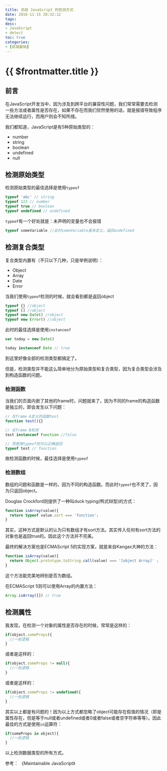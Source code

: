 ```yaml
---
title: 总结 JavaScript 的检测方式
date: 2016-11-15 20:32:12
tags:
desc:
- JavaScript
- detect
toc: true
categories:
- [前端基础]
---
```


# {{ $frontmatter.title }}

## 前言

在JavaScript开发当中，因为涉及到跨平台的兼容性问题，我们常常需要去检测一些方法或者属性是否存在，如果不存在而我们贸然使用的话，就是报错导致程序无法继续运行，而用户则会不知所措。

<!-- more -->

我们都知道，JavaScript是有5种原始类型的：
- number
- string
- boolean
- undefined
- null

## 检测原始类型
检测原始类型的最佳选择是使用`typeof`

```js
typeof 'abc' // string
typeof 123 // number
typeof true // boolean
typeof undefined // undefined
```

`typeof`有一个好处就是：未声明的变量也不会报错
```js
typeof someVariable //此时someVariable是未定义，返回undefined
```

## 检测复合类型
复合类型内置有（不只以下几种，只是举例说明）：
- Object
- Array
- Date
- Error

当我们使用`typeof`检测的时候，就会看到都是返回object

```js
typeof {} //object
typeof [] //object
typeof new Date() //object
typeof new Error() //object
```

此时的最佳选择是使用`instanceof`

```js
var today = new Date()

today instanceof Date // true
```

到这里好像全部的检测类型都搞定了。

但是，检测类型并不能这么简单地分为原始类型和复合类型，因为复合类型会涉及到构造函数的问题。

### 检测函数
当我们的页面内嵌了其他的frame时，问题就来了。因为不同的frame的构造函数是独立的，即会发生以下问题：

```js
// 在frame A定义的函数test
function test(){}

// 在frame B检测
test instanceof Function //false

// 而使用typeof则可以正确返回
typeof test // function
```

故检测函数的时候，最佳选择是使用`typeof`

### 检测数组
数组的问题和函数是一样的，因为不同的构造函数。而此时`typeof`也不灵了，因为只返回object。

Douglas Crockford则提供了一种叫duck typing(鸭式辩型)的方式：

```js
function isArray(value){
  return typeof value.sort === 'function';
}
```

其实，这种方式是默认的认为只有数组才有sort方法。其实传入任何有sort方法的对象也是返回true的。因此这个方法并不完美。

最终的解决方案也是ECMAScript 5的实现方案，就是来自Kangax大神的方法：

```js
function isArray(value){
  return Object.prototype.toString.call(value) === '[object Array]' ;
}
```

这个方法能完美地辨别是否为数组。

在ECMAScript 5则可以使用Array的内置方法：

```js
Array.isArray([]) // true
```

## 检测属性
我发现，在检测一个对象的属性是否存在的时候，常常是这样的：

```js
if(object.someProps){
  //一些逻辑
}
```
或者是这样的：

```js
if(object.someProps != null){
  //一些逻辑
}
```
或者是这样的：

```js
if(object.someProps != undefined){
  //一些逻辑
}
```
其实以上都是有问题的！因为以上方式都忽略了object可能存在假值的情况（即是属性存在，但是等于null或者undefined或者0或者false或者空字符串等等）。因此最佳的方式是使用`in`运算符：

```js
if(someProps in object){
  //一些逻辑
}
```

以上检测数据类型的所有方式。

参考：
《Maintainable JavaScript》


